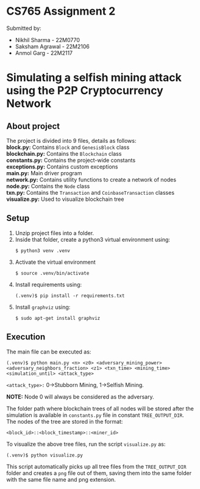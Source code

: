 # CS765 Assignment 2
Submitted by: 
* Nikhil Sharma - 22M0770
* Saksham Agrawal - 22M2106
* Anmol Garg - 22M2117

# Simulating a selfish mining attack using the P2P Cryptocurrency Network

## About project
The project is divided into 9 files, details as follows:  
**block.py:** Contains `Block` and `GenesisBlock` class  
**blockchain.py:** Contains the `Blockchain` class  
**constants.py:** Contains the project-wide constants  
**exceptions.py:** Contains custom exceptions  
**main.py:** Main driver program  
**network.py:** Contains utility functions to create a network of nodes  
**node.py:** Contains the `Node` class  
**txn.py:** Contains the `Transaction` and `CoinbaseTransaction` classes  
**visualize.py:** Used to visualize blockchain tree  

## Setup

1. Unzip project files into a folder.
2. Inside that folder, create a python3 virtual environment using:
    ```
    $ python3 venv .venv
    ```
3. Activate the virtual environment
    ```
    $ source .venv/bin/activate
    ```
4. Install requirements using:
    ```
    (.venv)$ pip install -r requirements.txt
    ```
5. Install `graphviz` using:
    ```
    $ sudo apt-get install graphviz
    ```

## Execution
The main file can be executed as:
```
(.venv)$ python main.py <n> <z0> <adversary_mining_power> <adversary_neighbors_fraction> <z1> <txn_time> <mining_time> <simulation_until> <attack_type>
```

`<attack_type>:` 0->Stubborn Mining, 1->Selfish Mining.  

**NOTE:** Node 0 will always be considered as the adversary.

The folder path where blockchain trees of all nodes will be stored after the simulation is available in `constants.py` file in constant `TREE_OUTPUT_DIR`.  
The nodes of the tree are stored in the format:
```
<block_id>::<block_timestamp>::<miner_id>
```

To visualize the above tree files, run the script `visualize.py` as:
```
(.venv)$ python visualize.py
```
This script automatically picks up all tree files from the `TREE_OUTPUT_DIR` folder and creates a `png` file out of them, saving them into the same folder with the same file name and png extension.  